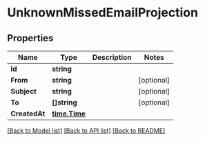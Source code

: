 # UnknownMissedEmailProjection

## Properties

Name | Type | Description | Notes
------------ | ------------- | ------------- | -------------
**Id** | **string** |  | 
**From** | **string** |  | [optional] 
**Subject** | **string** |  | [optional] 
**To** | **[]string** |  | [optional] 
**CreatedAt** | [**time.Time**](time.Time) |  | 

[[Back to Model list]](../README#documentation-for-models) [[Back to API list]](../README#documentation-for-api-endpoints) [[Back to README]](../README)


